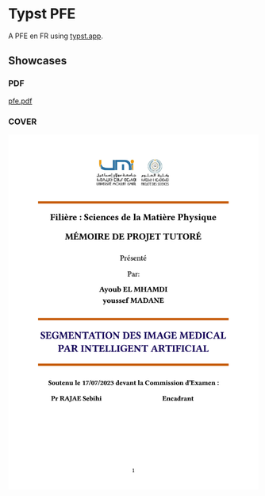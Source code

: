 # Typst PFE

A PFE en FR using [typst.app](https://typst.app).

## Showcases

### PDF

[pfe.pdf](https://github.com/ayoubelmhamdi/typst-phd-AI-Medical/raw/master/build/main.pdf)

### COVER

![Preview](images/main.jpg)
